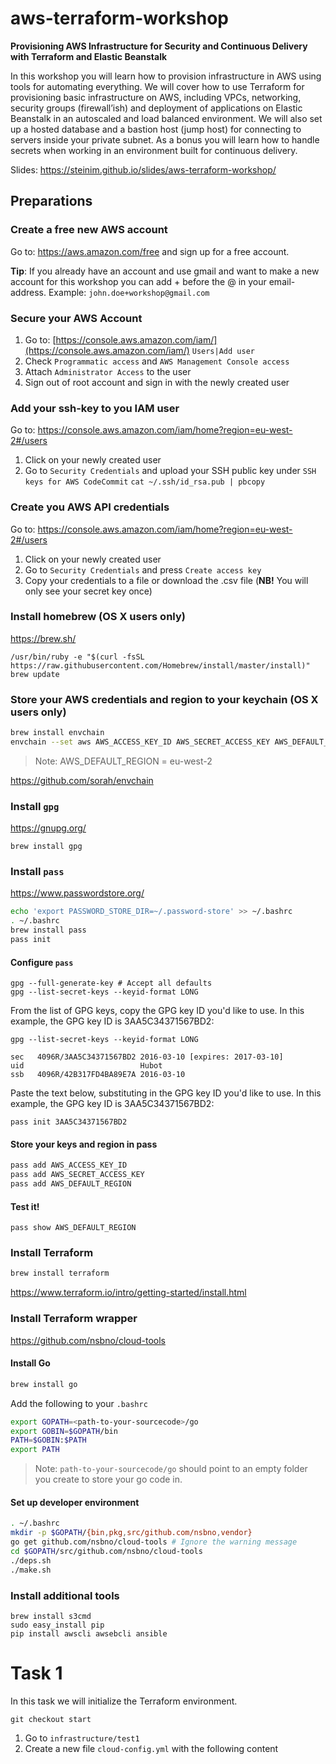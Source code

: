 # aws-terraform-workshop

**Provisioning AWS Infrastructure for Security and Continuous Delivery with Terraform and Elastic Beanstalk**

In this workshop you will learn how to provision infrastructure in AWS using tools for automating everything. We will cover how to use Terraform for provisioning basic infrastructure on AWS, including VPCs, networking, security groups (firewall’ish) and deployment of applications on Elastic Beanstalk in an autoscaled and load balanced environment. We will also set up a hosted database and a bastion host (jump host) for connecting to servers inside your private subnet. As a bonus you will learn how to handle secrets when working in an environment built for continuous delivery.

Slides: https://steinim.github.io/slides/aws-terraform-workshop/

## Preparations

### Create a free new AWS account

Go to: https://aws.amazon.com/free and sign up for a free account.

**Tip**: If you already have an account and use gmail and want to make a new account for this workshop you can add +<something> before the @ in your email-address. Example: `john.doe+workshop@gmail.com`

### Secure your AWS Account

1. Go to: [https://console.aws.amazon.com/iam/](https://console.aws.amazon.com/iam/) `Users|Add user`
2. Check `Programmatic access` and `AWS Management Console access`
3. Attach `Administrator Access` to the user
4. Sign out of root account and sign in with the newly created user

### Add your ssh-key to you IAM user

Go to: https://console.aws.amazon.com/iam/home?region=eu-west-2#/users

1. Click on your newly created user
2. Go to `Security Credentials` and upload your SSH public key under `SSH keys for AWS CodeCommit`
```cat ~/.ssh/id_rsa.pub | pbcopy``` 

### Create you AWS API credentials

Go to: https://console.aws.amazon.com/iam/home?region=eu-west-2#/users

1. Click on your newly created user
2. Go to `Security Credentials` and press `Create access key`
3. Copy your credentials to a file or download the .csv file (**NB!** You will only see your secret key once)

### Install homebrew (OS X users only)
https://brew.sh/
```
/usr/bin/ruby -e "$(curl -fsSL https://raw.githubusercontent.com/Homebrew/install/master/install)"
brew update
```

### Store your AWS credentials and region to your keychain (OS X users only)
```bash
brew install envchain
envchain --set aws AWS_ACCESS_KEY_ID AWS_SECRET_ACCESS_KEY AWS_DEFAULT_REGION
```

> Note: AWS_DEFAULT_REGION = eu-west-2

https://github.com/sorah/envchain

### Install `gpg`
https://gnupg.org/
```
brew install gpg
```

### Install `pass`
https://www.passwordstore.org/
```bash
echo 'export PASSWORD_STORE_DIR=~/.password-store' >> ~/.bashrc
. ~/.bashrc
brew install pass
pass init
```

#### Configure `pass`
```
gpg --full-generate-key # Accept all defaults
gpg --list-secret-keys --keyid-format LONG
```

From the list of GPG keys, copy the GPG key ID you'd like to use. In this example, the GPG key ID is 3AA5C34371567BD2:
```
gpg --list-secret-keys --keyid-format LONG

sec   4096R/3AA5C34371567BD2 2016-03-10 [expires: 2017-03-10]
uid                          Hubot
ssb   4096R/42B317FD4BA89E7A 2016-03-10
```

Paste the text below, substituting in the GPG key ID you'd like to use. In this example, the GPG key ID is 3AA5C34371567BD2:
```
pass init 3AA5C34371567BD2
```

#### Store your keys and region in pass
```bash
pass add AWS_ACCESS_KEY_ID
pass add AWS_SECRET_ACCESS_KEY
pass add AWS_DEFAULT_REGION
```

#### Test it!
```pass show AWS_DEFAULT_REGION```

### Install Terraform
```bash
brew install terraform
```
https://www.terraform.io/intro/getting-started/install.html

### Install Terraform wrapper
https://github.com/nsbno/cloud-tools

#### Install Go

```bash
brew install go
```

Add the following to your `.bashrc`

```bash
export GOPATH=<path-to-your-sourcecode>/go
export GOBIN=$GOPATH/bin
PATH=$GOBIN:$PATH
export PATH
```

> Note: `path-to-your-sourcecode/go` should point to an empty folder you create to store your go code in.

#### Set up developer environment

```bash
. ~/.bashrc
mkdir -p $GOPATH/{bin,pkg,src/github.com/nsbno,vendor}
go get github.com/nsbno/cloud-tools # Ignore the warning message
cd $GOPATH/src/github.com/nsbno/cloud-tools
./deps.sh
./make.sh
```

### Install additional tools

```
brew install s3cmd
sudo easy_install pip
pip install awscli awsebcli ansible
```

# Task 1
In this task we will initialize the Terraform environment.

`git checkout start`

1. Go to `infrastructure/test1`
2. Create a new file `cloud-config.yml` with the following content
```
```
